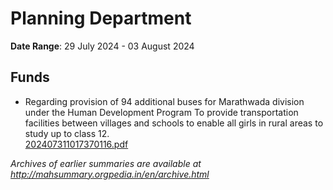 # Planning Department

**Date Range**: 29 July 2024 - 03 August 2024


## Funds
- Regarding provision of 94 additional buses for Marathwada division under the Human Development Program To provide transportation facilities between villages and schools to enable all girls in rural areas to study up to class 12.\
  [202407311017370116.pdf](https://gr.maharashtra.gov.in/Site/Upload/Government%20Resolutions/English/202407311017370116.pdf)


*Archives of earlier summaries are available at http://mahsummary.orgpedia.in/en/archive.html*